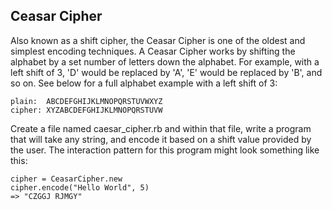 ## Ceasar Cipher

Also known as a shift cipher, the Ceasar Cipher is one of the oldest and simplest encoding techniques.  A Ceasar Cipher works by shifting the alphabet by a set number of letters down the alphabet.  For example, with a left shift of 3, 'D' would be replaced by 'A', 'E' would be replaced by 'B', and so on.  See below for a full alphabet example with a left shift of 3:

```
plain:  ABCDEFGHIJKLMNOPQRSTUVWXYZ
cipher: XYZABCDEFGHIJKLMNOPQRSTUVW
```

Create a file named caesar_cipher.rb and within that file, write a program that will take any string, and encode it based on a shift value provided by the user.  The interaction pattern for this program might look something like this:

```
cipher = CeasarCipher.new
cipher.encode("Hello World", 5)
=> "CZGGJ RJMGY"
```
